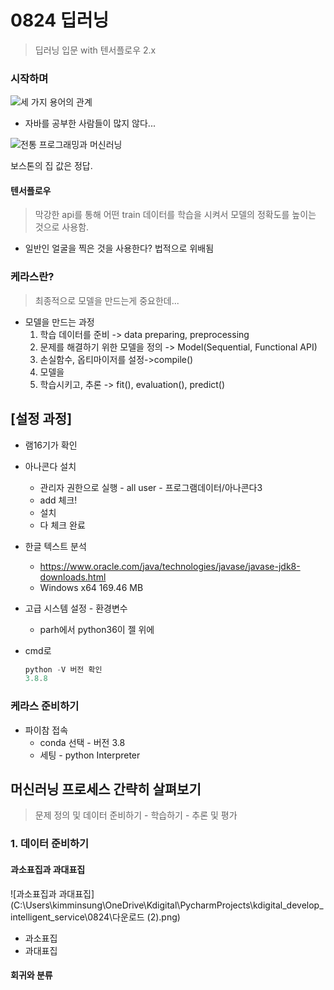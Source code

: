 # 0824 딥러닝

> 딥러닝 입문 with 텐서플로우 2.x

### 시작하며

![세 가지 용어의 관계](C:\Users\kimminsung\OneDrive\Kdigital\PycharmProjects\kdigital_develop_intelligent_service\0824\21-1.png)

* 자바를 공부한 사람들이 많지 않다...

![전통 프로그래밍과 머신러닝](C:\Users\kimminsung\OneDrive\Kdigital\PycharmProjects\kdigital_develop_intelligent_service\0824\Machine-Learning-in-contrast-to-classical-programming-according-to-26-p-5-Machine.png)

보스톤의 집 값은 정답.

#### 텐서플로우

> 막강한 api를 통해 어떤 train 데이터를 학습을 시켜서 모델의 정확도를 높이는 것으로 사용함.

* 일반인 얼굴을 찍은 것을 사용한다? 법적으로 위배됨

### 케라스란?

> 최종적으로 모델을 만드는게 중요한데...

* 모델을 만드는 과정
  1. 학습 데이터를 준비 -> data preparing, preprocessing
  2. 문제를 해결하기 위한 모델을 정의 -> Model(Sequential, Functional API)
  3. 손실함수, 옵티마이저를 설정->compile()
  4. 모델을
  5.  학습시키고, 추론 -> fit(), evaluation(), predict()

## [설정 과정]

* 램16기가 확인
* 아나콘다 설치
  * 관리자 권한으로 실행 - all user - 프로그램데이터/아나콘다3
  * add 체크!
  * 설치 
  * 다 체크 완료
* 한글 텍스트 분석
  * https://www.oracle.com/java/technologies/javase/javase-jdk8-downloads.html
  * Windows x64	169.46 MB

* 고급 시스템 설정 - 환경변수

  * parh에서 python36이 젤 위에

* cmd로

  ```powershell
  python -V 버전 확인
  3.8.8
  ```



### 케라스 준비하기

* 파이참 접속
  * conda 선택 - 버전 3.8
  * 세팅 - python Interpreter



## 머신러닝 프로세스 간략히 살펴보기

> 문제 정의 및 데이터 준비하기 - 학습하기 - 추론 및 평가

### 1. 데이터 준비하기

#### 과소표집과 과대표집

![과소표집과 과대표집](C:\Users\kimminsung\OneDrive\Kdigital\PycharmProjects\kdigital_develop_intelligent_service\0824\다운로드 (2).png)

* 과소표집
* 과대표집

#### 회귀와 분류






